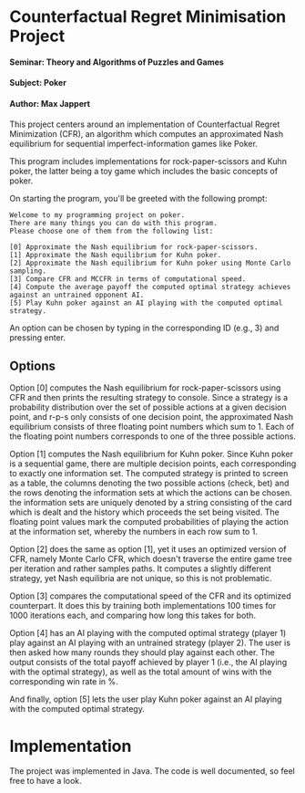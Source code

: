 # Counterfactual Regret Minimisation Project
#### Seminar: Theory and Algorithms of Puzzles and Games
#### Subject: Poker
#### Author: Max Jappert

This project centers around an implementation of Counterfactual Regret Minimization (CFR),
an algorithm which computes an approximated Nash equilibrium for sequential imperfect-information
games like Poker.

This program includes implementations for rock-paper-scissors and Kuhn poker, the latter being a 
toy game which includes the basic concepts of poker.

On starting the program, you'll be greeted with the following prompt: 

```
Welcome to my programming project on poker. 
There are many things you can do with this program.
Please choose one of them from the following list:

[0] Approximate the Nash equilibrium for rock-paper-scissors.
[1] Approximate the Nash equilibrium for Kuhn poker.
[2] Approximate the Nash equilibrium for Kuhn poker using Monte Carlo sampling.
[3] Compare CFR and MCCFR in terms of computational speed.
[4] Compute the average payoff the computed optimal strategy achieves against an untrained opponent AI.
[5] Play Kuhn poker against an AI playing with the computed optimal strategy.
```

An option can be chosen by typing in the corresponding ID (e.g., 3) and pressing enter.

## Options

Option [0] computes the Nash equilibrium for rock-paper-scissors
using CFR and then prints the resulting strategy to console. Since
a strategy is a probability distribution over the set of possible
actions at a given decision point, and r-p-s only consists of one decision
point, the approximated Nash equilibrium consists of three floating point
numbers which sum to 1. Each of the floating point numbers corresponds to
one of the three possible actions.

Option [1] computes the Nash equilibrium for Kuhn poker. Since Kuhn poker
is a sequential game, there are multiple decision points, each corresponding to
exactly one information set. The computed strategy is printed to screen as
a table, the columns denoting the two possible actions (check, bet) and the 
rows denoting the information sets at which the actions can be chosen.
the information sets are uniquely denoted by a string consisting of the card which is
dealt and the history which proceeds the set being visited. The floating point
values mark the computed probabilities of playing the action at the information
set, whereby the numbers in each row sum to 1.

Option [2] does the same as option [1], yet it uses an optimized version of CFR,
namely Monte Carlo CFR, which doesn't traverse the entire game tree per iteration
and rather samples paths. It computes a slightly different strategy, yet Nash equilibria
are not unique, so this is not problematic.

Option [3] compares the computational speed of the CFR and its optimized counterpart.
It does this by training both implementations 100 times for 1000 iterations each, and
comparing how long this takes for both. 

Option [4] has an AI playing with the computed optimal strategy (player 1) play against an
AI playing with an untrained strategy (player 2). The user is then asked how many rounds they
should play against each other. The output consists of the total payoff
achieved by player 1 (i.e., the AI playing with the optimal strategy),
as well as the total amount of wins with the corresponding win rate in %.

And finally, option [5] lets the user play Kuhn poker against an AI playing with the computed
optimal strategy.

# Implementation

The project was implemented in Java. The code is well documented, so feel free to have a look.
